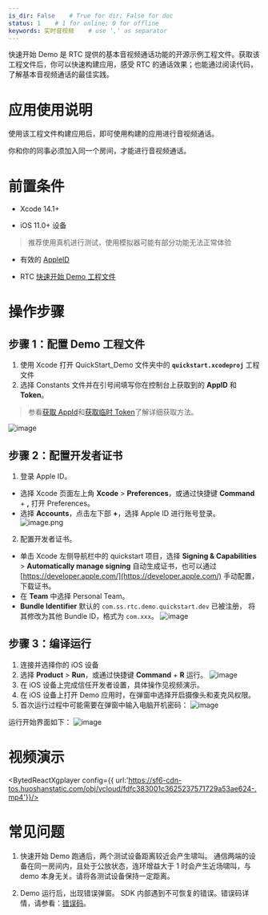 ```yaml
---
is_dir: False    # True for dir; False for doc
status: 1    # 1 for online; 0 for offline
keywords: 实时音视频    # use ',' as separator
---
```


快速开始 Demo 是 RTC 提供的基本音视频通话功能的开源示例工程文件。获取该工程文件后，你可以快速构建应用，感受 RTC 的通话效果；也能通过阅读代码，了解基本音视频通话的最佳实践。

# 应用使用说明
使用该工程文件构建应用后，即可使用构建的应用进行音视频通话。

你和你的同事必须加入同一个房间，才能进行音视频通话。

# 前置条件
*   Xcode 14.1+

*   iOS 11.0+ 设备
> 推荐使用真机进行测试，使用模拟器可能有部分功能无法正常体验

*   有效的 [AppleID](https://appleid.apple.com/)

*   RTC [快速开始 Demo 工程文件](75707.md#%E4%B8%8B%E8%BD%BD%E5%BF%AB%E9%80%9F%E5%BC%80%E5%A7%8B-demo)

# 操作步骤
## 步骤 1：配置 Demo 工程文件
1.  使用 Xcode 打开 QuickStart_Demo 文件夹中的 **`quickstart.xcodeproj`** 工程文件
2.  选择 Constants 文件并在引号间填写你在控制台上获取到的  **AppID**   和   **Token**。
> 参看[获取 AppId](69865)和[获取临时 Token](70121.md#使用临时-token)了解详细获取方法。

![image](https://p-vcloud.byteimg.com/tos-cn-i-em5hxbkur4/befdbfcf4e2644189b4a2920ae4eaf39~tplv-em5hxbkur4-noop.image?width=1919&height=810)

## 步骤 2：配置开发者证书
1.  登录 Apple ID。

*   选择 Xcode 页面左上角 **Xcode** > **Preferences**，或通过快捷键 **Command** + **,** 打开 Preferences。
*   选择 **Accounts**，点击左下部 **+**，选择 Apple ID 进行账号登录。
![image.png](https://p-vcloud.byteimg.com/tos-cn-i-em5hxbkur4/5c256e713ddd4bc6b5c8526a6b382c86~tplv-em5hxbkur4-noop.image?width=1280&height=849)
2.  配置开发者证书。
*   单击 Xcode 左侧导航栏中的 quickstart 项目，选择 **Signing & Capabilities** > **Automatically manage signing** 自动生成证书，也可以通过 [https://developer.apple.com/](https://developer.apple.com/) 手动配置，下载证书。
*   在 **Team** 中选择 Personal Team。
*   **Bundle Identifier** 默认的 `com.ss.rtc.demo.quickstart.dev` 已被注册， 将其修改为其他 Bundle ID，格式为 `com.xxx`。
![image](https://p-vcloud.byteimg.com/tos-cn-i-em5hxbkur4/4f57e43db6344486ad6027bb72530f2a~tplv-em5hxbkur4-noop.image?width=1280&height=289)


## 步骤 3：编译运行
1.  连接并选择你的 iOS 设备
2.  选择 **Product** > **Run**，或通过快捷键 **Command** + **R** 运行。
![image](https://p-vcloud.byteimg.com/tos-cn-i-em5hxbkur4/a46afe5d1bb848dd8aa2f423a5fafe8c~tplv-em5hxbkur4-noop.image?width=1164&height=850)
3.  在 iOS 设备上完成信任开发者设置，具体操作见视频演示。
4.  在 iOS 设备上打开 Demo 应用时，在弹窗中选择开启摄像头和麦克风权限。
5.  首次运行过程中可能需要在弹窗中输入电脑开机密码：
![image](https://p-vcloud.byteimg.com/tos-cn-i-em5hxbkur4/141b43fa85884545a1caab9c387f4707~tplv-em5hxbkur4-noop.image?width=1024&height=505)

运行开始界面如下：
![image](https://p-vcloud.byteimg.com/tos-cn-i-em5hxbkur4/eefbe0b2ae194955a728491d64fca423~tplv-em5hxbkur4-noop.image?width=200&height=404)
# 视频演示
<BytedReactXgplayer
config={{ url:'https://sf6-cdn-tos.huoshanstatic.com/obj/vcloud/fdfc383001c3625237571729a53ae624-.mp4'}}/>

# 常见问题
1. 快速开始 Demo 跑通后，两个测试设备距离较近会产生啸叫。
通信两端的设备在同一房间内，且处于公放状态，连环增益大于 1 时会产生近场啸叫，与 demo 本身无关。请将各测试设备保持一定距离。

2. Demo 运行后，出现错误弹窗。
SDK 内部遇到不可恢复的错误。错误码详情，请参看：[错误码](70085.md#bytertcerrorcode)。
